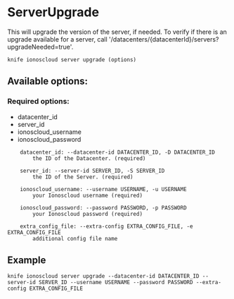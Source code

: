 # ServerUpgrade

This will upgrade the version of the server, if needed. To verify if there is an upgrade available for a server, call '/datacenters/{datacenterId}/servers?upgradeNeeded=true'.

```text
knife ionoscloud server upgrade (options)
```

## Available options:

### Required options:

* datacenter\_id
* server\_id
* ionoscloud\_username
* ionoscloud\_password

```text
    datacenter_id: --datacenter-id DATACENTER_ID, -D DATACENTER_ID
        the ID of the Datacenter. (required)

    server_id: --server-id SERVER_ID, -S SERVER_ID
        the ID of the Server. (required)

    ionoscloud_username: --username USERNAME, -u USERNAME
        your Ionoscloud username (required)

    ionoscloud_password: --password PASSWORD, -p PASSWORD
        your Ionoscloud password (required)

    extra_config_file: --extra-config EXTRA_CONFIG_FILE, -e EXTRA_CONFIG_FILE
        additional config file name

```
## Example

```text
knife ionoscloud server upgrade --datacenter-id DATACENTER_ID --server-id SERVER_ID --username USERNAME --password PASSWORD --extra-config EXTRA_CONFIG_FILE
```
